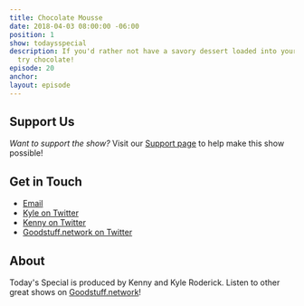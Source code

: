 ```yaml
---
title: Chocolate Mousse
date: 2018-04-03 08:00:00 -06:00
position: 1
show: todaysspecial
description: If you'd rather not have a savory dessert loaded into your caulking gun,
  try chocolate!
episode: 20
anchor: 
layout: episode
---
```




## Support Us
*Want to support the show?* Visit our [Support page](https://goodstuff.network/support) to help make this show possible!

## Get in Touch
* [Email](mailto:kyle@goodstuff.network)
* [Kyle on Twitter](http://twitter.com/dogburps)
* [Kenny on Twitter](http://twitter.com/pizzarobotics)
* [Goodstuff.network on Twitter](http://twitter.com/goodstufffm)

## About
Today's Special is produced by Kenny and Kyle Roderick. Listen to other great shows on [Goodstuff.network](http://goodstuff.network/shows)!